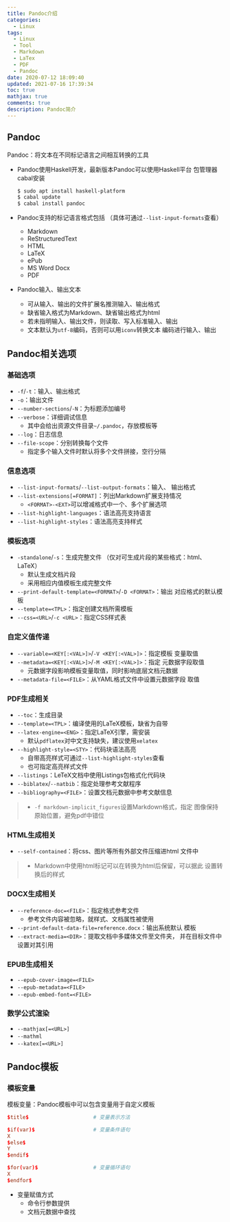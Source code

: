 ```yaml
---
title: Pandoc介绍
categories:
  - Linux
tags:
  - Linux
  - Tool
  - Markdown
  - LaTex
  - PDF
  - Pandoc
date: 2020-07-12 18:09:40
updated: 2021-07-16 17:39:34
toc: true
mathjax: true
comments: true
description: Pandoc简介
---
```


##	Pandoc

Pandoc：将文本在不同标记语言之间相互转换的工具

-	Pandoc使用Haskell开发，最新版本Pandoc可以使用Haskell平台
	包管理器cabal安装

	```sh
	$ sudo apt install haskell-platform
	$ cabal update
	$ cabal install pandoc
	```

-	Pandoc支持的标记语言格式包括
	（具体可通过`--list-input-formats`查看）
	-	Markdown
	-	ReStructuredText
	-	HTML
	-	LaTeX
	-	ePub
	-	MS Word Docx
	-	PDF

-	Pandoc输入、输出文本
	-	可从输入、输出的文件扩展名推测输入、输出格式
	-	缺省输入格式为Markdown、缺省输出格式为html
	-	若未指明输入、输出文件，则读取、写入标准输入、输出
	-	文本默认为`utf-8`编码，否则可以用`iconv`转换文本
		编码进行输入、输出

##	Pandoc相关选项

###	基础选项

-	`-f`/`-t`：输入、输出格式
-	`-o`：输出文件
-	`--number-sections`/`-N`：为标题添加编号
-	`--verbose`：详细调试信息
	-	其中会给出资源文件目录`~/.pandoc`，存放模板等
-	`--log`：日志信息
-	`--file-scope`：分别转换每个文件
	-	指定多个输入文件时默认将多个文件拼接，空行分隔

###	信息选项

-	`--list-input-formats`/`--list-output-formats`：输入、
	输出格式
-	`--list-extensions[=FORMAT]`：列出Markdown扩展支持情况
	-	`<FORMAT>-<EXT>`可以增减格式中一个、多个扩展选项
-	`--list-highlight-languages`：语法高亮支持语言
-	`--list-highlight-styles`：语法高亮支持样式

###	模板选项

-	`-standalone`/`-s`：生成完整文件
	（仅对可生成片段的某些格式：html、LaTeX）
	-	默认生成文档片段
	-	采用相应内值模板生成完整文件
-	`--print-default-template=<FORMAT>`/`-D <FORMAT>`：输出
	对应格式的默认模板
-	`--template=<TPL>`：指定创建文档所需模板
-	`--css=<URL>`/`-c <URL>`：指定CSS样式表

###	自定义值传递

-	`--variable=<KEY[:<VAL>]>`/`-V <KEY[:<VAL>]>`：指定模板
	变量取值
-	`--metadata=<KEY[:<VAL>]>`/`-M <KEY[:<VAL>]>`：指定
	元数据字段取值
	-	元数据字段影响模板变量取值，同时影响底层文档元数据
-	`--metadata-file=<FILE>`：从YAML格式文件中设置元数据字段
	取值

###	PDF生成相关

-	`--toc`：生成目录
-	`--template=<TPL>`：编译使用的LaTeX模板，缺省为自带
-	`--latex-engine=<ENG>`：指定LaTeX引擎，需安装
	-	默认`pdflatex`对中文支持缺失，建议使用`xelatex`
-	`--highlight-style=<STY>`：代码块语法高亮
	-	自带高亮样式可通过`--list-highlight-styles`查看
	-	也可指定高亮样式文件
-	`--listings`：LeTeX文档中使用Listings包格式化代码块
-	`--biblatex`/`--natbib`：指定处理参考文献程序
-	`--bibliography=<FILE>`：设置文档元数据中参考文献信息

> - `-f markdown-implicit_figures`设置Markdown格式，指定
	图像保持原始位置，避免pdf中错位

###	HTML生成相关

-	`--self-contained`：将css、图片等所有外部文件压缩进html
	文件中

> - Markdown中使用html标记可以在转换为html后保留，可以据此
	设置转换后的样式

###	DOCX生成相关

-	`--reference-doc=<FILE>`：指定格式参考文件
	-	参考文件内容被忽略，就样式、文档属性被使用
-	`--print-default-data-file=reference.docx`：输出系统默认
	模板
-	`--extract-media=<DIR>`：提取文档中多媒体文件至文件夹，
	并在目标文件中设置对其引用

###	EPUB生成相关

-	`--epub-cover-image=<FILE>`
-	`--epub-metadata=<FILE>`
-	`--epub-embed-font=<FILE>`

###	数学公式渲染

-	`--mathjax[=<URL>]`
-	`--mathml`
-	`--katex[=<URL>]`

##	Pandoc模板

###	模板变量

模板变量：Pandoc模板中可以包含变量用于自定义模板

```conf
$title$						# 变量表示方法

$if(var)$					# 变量条件语句
X
$else$
Y
$endif$

$for(var)$					# 变量循环语句
X
$endfor$
```

-	变量赋值方式
	-	命令行参数提供
	-	文档元数据中查找


